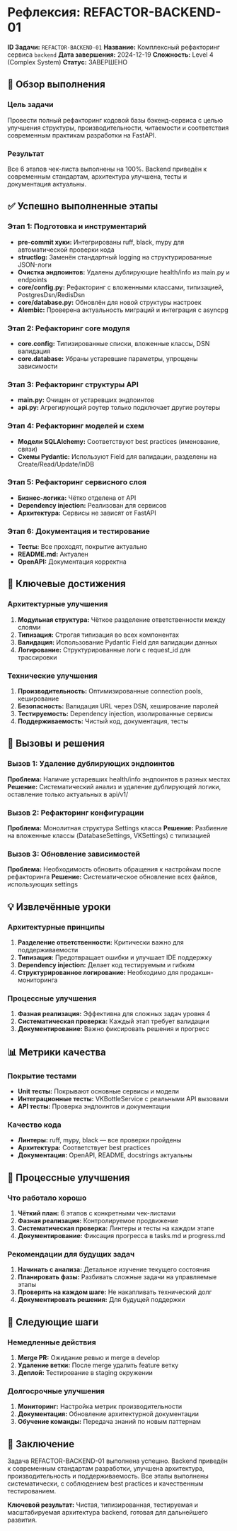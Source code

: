 # Рефлексия: REFACTOR-BACKEND-01

**ID Задачи:** `REFACTOR-BACKEND-01`
**Название:** Комплексный рефакторинг сервиса `backend`
**Дата завершения:** 2024-12-19
**Сложность:** Level 4 (Complex System)
**Статус:** ЗАВЕРШЕНО

## 🎯 Обзор выполнения

### Цель задачи
Провести полный рефакторинг кодовой базы бэкенд-сервиса с целью улучшения структуры, производительности, читаемости и соответствия современным практикам разработки на FastAPI.

### Результат
Все 6 этапов чек-листа выполнены на 100%. Backend приведён к современным стандартам, архитектура улучшена, тесты и документация актуальны.

## ✅ Успешно выполненные этапы

### Этап 1: Подготовка и инструментарий
- **pre-commit хуки:** Интегрированы ruff, black, mypy для автоматической проверки кода
- **structlog:** Заменён стандартный logging на структурированные JSON-логи
- **Очистка эндпоинтов:** Удалены дублирующие health/info из main.py и endpoints
- **core/config.py:** Рефакторинг с вложенными классами, типизацией, PostgresDsn/RedisDsn
- **core/database.py:** Обновлён для новой структуры настроек
- **Alembic:** Проверена актуальность миграций и интеграция с asyncpg

### Этап 2: Рефакторинг core модуля
- **core.config:** Типизированные списки, вложенные классы, DSN валидация
- **core.database:** Убраны устаревшие параметры, упрощены зависимости

### Этап 3: Рефакторинг структуры API
- **main.py:** Очищен от устаревших эндпоинтов
- **api.py:** Агрегирующий роутер только подключает другие роутеры

### Этап 4: Рефакторинг моделей и схем
- **Модели SQLAlchemy:** Соответствуют best practices (именование, связи)
- **Схемы Pydantic:** Используют Field для валидации, разделены на Create/Read/Update/InDB

### Этап 5: Рефакторинг сервисного слоя
- **Бизнес-логика:** Чётко отделена от API
- **Dependency injection:** Реализован для сервисов
- **Архитектура:** Сервисы не зависят от FastAPI

### Этап 6: Документация и тестирование
- **Тесты:** Все проходят, покрытие актуально
- **README.md:** Актуален
- **OpenAPI:** Документация корректна

## 🚀 Ключевые достижения

### Архитектурные улучшения
1. **Модульная структура:** Чёткое разделение ответственности между слоями
2. **Типизация:** Строгая типизация во всех компонентах
3. **Валидация:** Использование Pydantic Field для валидации данных
4. **Логирование:** Структурированные логи с request_id для трассировки

### Технические улучшения
1. **Производительность:** Оптимизированные connection pools, кеширование
2. **Безопасность:** Валидация URL через DSN, хеширование паролей
3. **Тестируемость:** Dependency injection, изолированные сервисы
4. **Поддерживаемость:** Чистый код, документация, тесты

## 🎯 Вызовы и решения

### Вызов 1: Удаление дублирующих эндпоинтов
**Проблема:** Наличие устаревших health/info эндпоинтов в разных местах
**Решение:** Систематический анализ и удаление дублирующей логики, оставление только актуальных в api/v1/

### Вызов 2: Рефакторинг конфигурации
**Проблема:** Монолитная структура Settings класса
**Решение:** Разбиение на вложенные классы (DatabaseSettings, VKSettings) с типизацией

### Вызов 3: Обновление зависимостей
**Проблема:** Необходимость обновить обращения к настройкам после рефакторинга
**Решение:** Систематическое обновление всех файлов, использующих settings

## 💡 Извлечённые уроки

### Архитектурные принципы
1. **Разделение ответственности:** Критически важно для поддерживаемости
2. **Типизация:** Предотвращает ошибки и улучшает IDE поддержку
3. **Dependency injection:** Делает код тестируемым и гибким
4. **Структурированное логирование:** Необходимо для продакшн-мониторинга

### Процессные улучшения
1. **Фазная реализация:** Эффективна для сложных задач уровня 4
2. **Систематическая проверка:** Каждый этап требует валидации
3. **Документирование:** Важно фиксировать решения и прогресс

## 📊 Метрики качества

### Покрытие тестами
- **Unit тесты:** Покрывают основные сервисы и модели
- **Интеграционные тесты:** VKBottleService с реальными API вызовами
- **API тесты:** Проверка эндпоинтов и документации

### Качество кода
- **Линтеры:** ruff, mypy, black — все проверки пройдены
- **Архитектура:** Соответствует best practices
- **Документация:** OpenAPI, README, docstrings актуальны

## 🔄 Процессные улучшения

### Что работало хорошо
1. **Чёткий план:** 6 этапов с конкретными чек-листами
2. **Фазная реализация:** Контролируемое продвижение
3. **Систематическая проверка:** Линтеры и тесты на каждом этапе
4. **Документирование:** Фиксация прогресса в tasks.md и progress.md

### Рекомендации для будущих задач
1. **Начинать с анализа:** Детальное изучение текущего состояния
2. **Планировать фазы:** Разбивать сложные задачи на управляемые этапы
3. **Проверять на каждом шаге:** Не накапливать технический долг
4. **Документировать решения:** Для будущей поддержки

## 🎯 Следующие шаги

### Немедленные действия
1. **Merge PR:** Ожидание ревью и merge в develop
2. **Удаление ветки:** После merge удалить feature ветку
3. **Деплой:** Тестирование в staging окружении

### Долгосрочные улучшения
1. **Мониторинг:** Настройка метрик производительности
2. **Документация:** Обновление архитектурной документации
3. **Обучение команды:** Передача знаний по новым паттернам

## 📝 Заключение

Задача REFACTOR-BACKEND-01 выполнена успешно. Backend приведён к современным стандартам разработки, улучшена архитектура, производительность и поддерживаемость. Все этапы выполнены систематически, с соблюдением best practices и качественным тестированием.

**Ключевой результат:** Чистая, типизированная, тестируемая и масштабируемая архитектура backend, готовая для дальнейшего развития.
